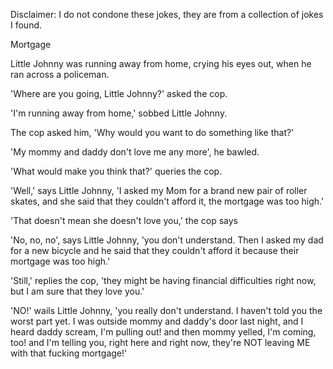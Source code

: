 Disclaimer: I do not condone these jokes, they are from a collection of jokes I found.

Mortgage

Little Johnny was running away from home, crying his eyes out, when he ran across a policeman.

'Where are you going, Little Johnny?' asked the cop.

'I'm running away from home,' sobbed Little Johnny.

The cop asked him, 'Why would you want to do something like that?'

'My mommy and daddy don't love me any more', he bawled.

'What would make you think that?' queries the cop.

'Well,' says Little Johnny, 'I asked my Mom for a brand new pair of roller skates, and she said that they couldn't afford it, the mortgage was too high.'

'That doesn't mean she doesn't love you,' the cop says

'No, no, no', says Little Johnny, 'you don't understand. Then I asked my dad for a new bicycle and he said that they couldn't afford it because their mortgage was too high.'

'Still,' replies the cop, 'they might be having financial difficulties right now, but I am sure that they love you.'

'NO!' wails Little Johnny, 'you really don't understand. I haven't told you the worst part yet. I was outside mommy and daddy's door last night, and I heard daddy scream, I'm pulling out! and then mommy yelled, I'm coming, too! and I'm telling you, right here and right now, they're NOT leaving ME with that fucking mortgage!'

